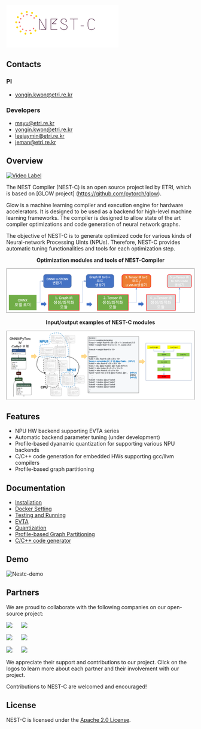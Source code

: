 <!---![NEST-C Logo](docs/nestc/logo_nestc.png)-->
<img src="./docs/nestc/logo_nestc.png" width="300"> 

## Contacts
### PI
* yongin.kwon@etri.re.kr
### Developers
* msyu@etri.re.kr
* yongin.kwon@etri.re.kr
* leejaymin@etri.re.kr
* jeman@etri.re.kr
    
## Overview  

[![Video Label](https://img.youtube.com/vi/lxHYEtAfhrs/0.jpg)](https://youtu.be/lxHYEtAfhrs?t=0s)

The NEST Compiler (NEST-C) is an open source project led by ETRI, which is based on [GLOW project] (https://github.com/pytorch/glow). 

Glow is a machine learning compiler and execution engine for hardware
accelerators. It is designed to be used as a backend for high-level machine
learning frameworks. The compiler is designed to allow state of the art
compiler optimizations and code generation of neural network graphs. 

The objective of NEST-C is to generate optimized code for various kinds of Neural-network Processing Uints (NPUs). Therefore, NEST-C provides automatic tuning functionalities and tools for each optimization step.  


<center><b>Optimization modules and tools of NEST-Compiler</b>


<img src="docs/nestc/nestc_overview-1.png" width="800"></center>
  
<center><b> Input/output examples of NEST-C modules </b>


<img src="docs/nestc/nestc_overview-2.png" width="800"></center>

## Features
* NPU HW backend supporting EVTA series
* Automatic backend parameter tuning (under development)
* Profile-based dyanamic quantization for supporting various NPU backends
* C/C++ code generation for embedded HWs supporting gcc/llvm compilers
* Profile-based graph partitioning


## Documentation

* [Installation](docs/nestc/install.md)
* [Docker Setting](docs/nestc/DockerSetting.md)
* [Testing and Running](docs/nestc/testing.md)
* [EVTA](docs/nestc/evta.md)
* [Quantization](docs/nestc/quantization.md)
* [Profile-based Graph Partitioning](docs/nestc/NestPartitioner-kor.md)
* [C/C++ code generator](docs/nestc/KCC2020-ccodegen-publish.pdf)


## Demo

![Nestc-demo](docs/nestc/nestc_demo.gif)



## Partners

We are proud to collaborate with the following companies on our open-source project:

<a href="https://www.skhynix.com/"><img src="https://mis-prod-koce-skhynixhomepage-cdn-01-ep.azureedge.net/img/content/img_ci01.png" height="80"></a>
&nbsp;&nbsp;&nbsp;&nbsp;
<a href="https://www.openedges.com/"><img src="https://static.wixstatic.com/media/fcd3ed_8d00a2b4d2a544cbbbe4c260c105a0a6~mv2.png/v1/fill/w_322,h_80,al_c,q_85,usm_0.66_1.00_0.01,enc_auto/openEdges_logo_basic2.png" height="50"></a>

<a href="https://neowine.com/"><img src="https://neowine.com/theme/a03/img/logo.gif" height="60"></a>
&nbsp;&nbsp;&nbsp;&nbsp;
<a href="https://www.nextchip.com/"><img src="https://www.nextchip.com/images/common/footer_logo.png" height="60"></a>

<a href="https://aimfuture.ai/"><img src="https://aimfuture.ai/wp-content/uploads/aimlogo_dark.svg" height="30"></a>
&nbsp;&nbsp;&nbsp;&nbsp;
<a href="https://surromind.ai/"><img src="https://surromind.ai/images/common/logoGrayFooter.png" height="30"></a>

We appreciate their support and contributions to our project. Click on the logos to learn more about each partner and their involvement with our project.

Contributions to NEST-C are welcomed and encouraged!

## License

NEST-C is licensed under the [Apache 2.0 License](LICENSE).
